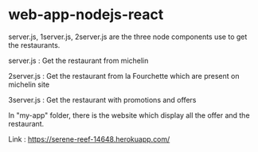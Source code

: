 # web-app-nodejs-react

server.js, 1server.js, 2server.js are the three node components use to get the restaurants. 

server.js : Get the restaurant from michelin

2server.js : Get the restaurant from la Fourchette which are present on michelin site

3server.js : Get the restaurant with promotions and offers

In "my-app" folder, there is the website which display all the offer and the restaurant. 

Link : https://serene-reef-14648.herokuapp.com/
